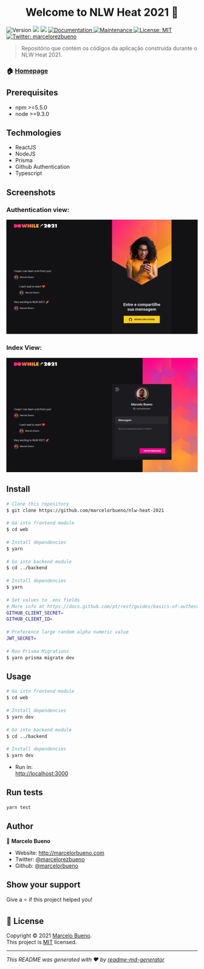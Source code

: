 <h1 align="center">Welcome to NLW Heat 2021 👋</h1>
<p>
  <img alt="Version" src="https://img.shields.io/badge/version-1.0.0-blue.svg?cacheSeconds=2592000" />
  <img src="https://img.shields.io/badge/npm-%3E%3D5.5.0-blue.svg" />
  <img src="https://img.shields.io/badge/node-%3E%3D9.3.0-blue.svg" />
  <a href="https://github.com/marcelorbueno/nlw-heat-2021#readme" target="_blank">
    <img alt="Documentation" src="https://img.shields.io/badge/documentation-yes-brightgreen.svg" />
  </a>
  <a href="https://github.com/kefranabg/readme-md-generator/graphs/commit-activity" target="_blank">
    <img alt="Maintenance" src="https://img.shields.io/badge/Maintained%3F-yes-green.svg" />
  </a>
  <a href="https://github.com/marcelorbueno/nlw-heat-2021/blob/main/LICENSE" target="_blank">
    <img alt="License: MIT" src="https://camo.githubusercontent.com/408116b648180becb83ae93945100c71de70f661b61f1b637bc69401972108b0/68747470733a2f2f696d672e736869656c64732e696f2f62616467652f6c6963656e73652d4d49542d79656c6c6f772e737667" />
  </a>
  <a href="https://twitter.com/marcelorezbueno" target="_blank">
    <img alt="Twitter: marcelorezbueno" src="https://img.shields.io/twitter/follow/marcelorezbueno.svg?style=social" />
  </a>
</p>

> Repositório que contém os códigos da aplicação construída durante o NLW Heat 2021.

### 🏠 [Homepage](https://github.com/marcelorbueno/nlw-heat-2021#readme)

## Prerequisites

- npm >=5.5.0
- node >=9.3.0

## Techmologies

- ReactJS
- NodeJS
- Prisma
- Github Authentication
- Typescript

## Screenshots

### Authentication view:

![alt Authentication View](docs/images/doc-001.png "Authentication View")

### Index View:

![alt Index View](docs/images/doc-002.png "Index View")

## Install

```sh
# Clone this repository
$ git clone https://github.com/marcelorbueno/nlw-heat-2021

# Go into frontend module
$ cd web

# Install dependencies
$ yarn

# Go into backend module
$ cd ../backend

# Install dependencies
$ yarn

# Set values to .env fields
# More info at https://docs.github.com/pt/rest/guides/basics-of-authentication
GITHUB_CLIENT_SECRET=
GITHUB_CLIENT_ID=

# Preference large random alpha numeric value
JWT_SECRET=

# Run Prisma Migrations
$ yarn prisma migrate dev
```

## Usage

```sh
# Go into frontend module
$ cd web

# Install dependencies
$ yarn dev

# Go into backend module
$ cd ../backend

# Install dependencies
$ yarn dev
```

- Run in:\
  <http://localhost:3000>

## Run tests

```sh
yarn test
```

## Author

👤 **Marcelo Bueno**

- Website: http://marcelorbueno.com
- Twitter: [@marcelorezbueno](https://twitter.com/marcelorezbueno)
- Github: [@marcelorbueno](https://github.com/marcelorbueno)

## Show your support

Give a ⭐️ if this project helped you!

## 📝 License

Copyright © 2021 [Marcelo Bueno](https://github.com/marcelorbueno).<br />
This project is [MIT](https://github.com/marcelorbueno/nlw-heat-2021/blob/main/LICENSE) licensed.

---

_This README was generated with ❤️ by [readme-md-generator](https://github.com/kefranabg/readme-md-generator)_
